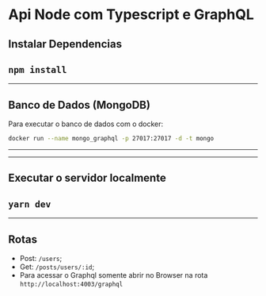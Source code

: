 # Api Node com Typescript e GraphQL 

## Instalar Dependencias
`npm install`
---
---
## Banco de Dados (MongoDB)
Para executar o banco de dados com o docker: 
```bash
docker run --name mongo_graphql -p 27017:27017 -d -t mongo
```
---
---
## Executar o servidor localmente
```yarn dev```
---
---
## Rotas 
 - Post: `/users`;
 - Get: `/posts/users/:id`;
 - Para acessar o Graphql somente abrir no Browser na rota `http://localhost:4003/graphql`